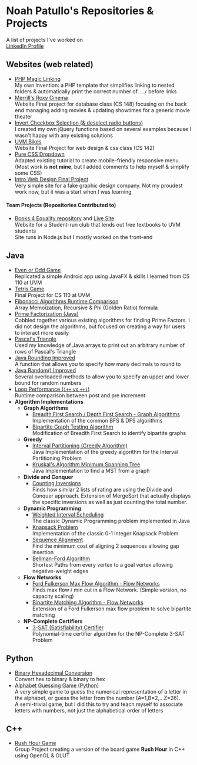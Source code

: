 # Noah Patullo's Repositories & Projects
A list of projects I've worked on  
[LinkedIn Profile](https://www.linkedin.com/in/NoahPatullo)

## Websites (web related)
- [PHP Magic Linking](https://github.com/SleekPanther/php-magic-linking)  
My own invention: a PHP template that simplifies linking to nested folders & automatically print the correct number of `../` before links
- [Merrill's Roxy Cinema](https://github.com/SleekPanther/roxy)  
Website Final project for database class (CS 148) focusing on the back end managing adding movies & updating showtimes for a generic movie theater
- [Invert Checkbox Selection (& deselect radio buttons)](https://github.com/SleekPanther/checkbox-toggle-selection)  
I created my own jQuery functions based on several examples because I wasn't happy with any existing solutions
- [UVM Bikes](https://github.com/SleekPanther/uvmbikes)  
Website Final Project for web design & css class (CS 142)
- [Pure CSS Dropdown](https://github.com/SleekPanther/css-dropdown)  
Adapted existing tutorial to create mobile-friendly responsive menu. (Most work is **not mine**, but I added comments to help myself & simplify some CSS)
- [Intro Web Design Final Project](https://github.com/SleekPanther/assignment5.0)  
Very simple site for a fake graphic design company. Not my proudest work now, but it was a start when I was learning

#### Team Projects (Repositories Contributed to)
- [Books 4 Equality repository](https://github.com/books4equality/books4equality) and [Live Site](http://www.books4equality.com/)  
Website for a Student-run club that lends out free textbooks to UVM students  
Site runs in Node.js but I mostly worked on the front-end

## Java
- [Even or Odd Game](https://github.com/SleekPanther/even-odd-game)  
Replicated a simple Android app using JavaFX & skills I learned from CS 110 at UVM
- [Tetris Game](https://github.com/SleekPanther/tetris-java)  
Final Project for CS 110 at UVM
- [Fibonacci Algorithms Runtime Comparison](https://github.com/SleekPanther/fibonacci-algorithms-comparison)  
Array Memoization, Recursive & Phi (Golden Ratio) formula
- [Prime Factorization (Java)](https://github.com/SleekPanther/prime-factor-java)  
Cobbled together various existing algorithms for finding Prime Factors. I did not design the algorithms, but focused on creating a way for users to interact more easily
- [Pascal's Triangle](https://github.com/SleekPanther/pascal)  
Used my knowledge of Java arrays to print out an arbitrary number of rows of Pascal's Triangle
- [Java Rounding Improved](https://github.com/SleekPanther/java-math-improved-round)  
A function that allows you to specify how many decimals to round to
- [Java Random() Improved](https://github.com/SleekPanther/java-math-improved-random)  
Several overloaded methods to allow you to specify an upper and lower bound for random numbers
- [Loop Performance (`i++` vs `++i`)](https://github.com/SleekPanther/loop-performance)  
Runtime comparison between post and pre increment
- **Algorithm Implementations**
  - **Graph Algorithms**
    - [Breadth First Search / Depth First Search - Graph Algorithms](https://github.com/SleekPanther/breadth-first-search-depth-first-search-graphs)  
    Implementation of the common BFS & DFS algorithms
    - [Bipartite Graph Testing Algorithm](https://github.com/SleekPanther/bipartite-testing)  
    Modification of Breadth First Search to identify bipartite graphs
  - **Greedy**
    - [Interval Partitioning (Greedy Algorithm)](https://github.com/SleekPanther/interval-partitioning-greedy-algorithm)  
    Java Implementation of the greedy algorithm for the Interval Partitioning Problem
    - [Kruskal's Algorithm Minimum Spanning Tree](https://github.com/SleekPanther/kruskals-algorithm-minimum-spanning-tree-mst)  
    Java Implementation to find a MST from a graph
  - **Divide and Conquer**
    - [Counting Inversions](https://github.com/SleekPanther/counting-inversions)  
    Finds how similar 2 lists of rating are using the Divide and Conquer approach. Extension of MergeSort that actually displays the specific inversions as well as just counting the total number.
  - **Dynamic Programming**
    - [Weighted Interval Scheduling](https://github.com/SleekPanther/weighted-interval-scheduling)  
    The classic Dynamic Programming problem implemented in Java
    - [Knapsack Problem](https://github.com/SleekPanther/knapsack-problem)  
    Implementation of the classic 0-1 Integer Knapsack Problem
    - [Sequence Alignment](https://github.com/SleekPanther/sequence-alignment)  
    Find the minimum cost of aligning 2 sequences allowing gap insertion
    - [Bellman-Ford Algorithm](https://github.com/SleekPanther/bellman-ford)  
    Shortest Paths from every vertex to a goal vertex allowing negative-weight edges
  - **Flow Networks**
    - [Ford Fulkerson Max Flow Algorithm - Flow Networks](https://github.com/SleekPanther/ford-fulkerson)  
    Finds max flow / min cut in a Flow Network. (Simple version, no capacity scaling)
    - [Bipartite Matching Algorithm - Flow Networks ](https://github.com/SleekPanther/bipartite-matching)  
    Extension of a Ford Fulkerson max flow problem to solve bipartite matching
  - **NP-Complete Certifiers**
    - [3-SAT (Satisfiability) Certifier](https://github.com/SleekPanther/3-sat-certifier)  
    Polynomial-time certifier algorithm for the NP-Complete 3-SAT Problem

## Python
- [Binary Hexadecimal Conversion](https://github.com/SleekPanther/binary-hexadecimal-conversion)  
Convert hex to binary & binary to hex
- [Alphabet Guessing Game (Python)](https://github.com/SleekPanther/alphabet-guessing-game)  
A very simple game to guess the numerical representation of a letter in the alphabet, or guess the letter from the number (A=1,B=2,...Z=26).  
A semi-trivial game, but I did this to try and teach myself to associate letters with numbers, not just the alphabetical order of letters

## C++
-  [Rush Hour Game](https://github.com/SleekPanther/rush-hour-game)  
Group Project creating a version of the board game **Rush Hour** in C++ using OpenGL & GLUT

<!--
Gpa calculator
-->
